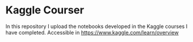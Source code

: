 # Kaggle Courser
In this repository I upload the notebooks developed in the Kaggle courses I have completed. Accessible in https://www.kaggle.com/learn/overview
